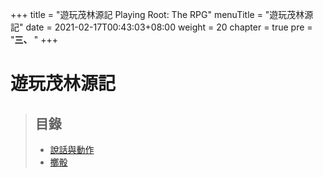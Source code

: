 +++
title = "遊玩茂林源記 Playing Root: The RPG"
menuTitle = "遊玩茂林源記"
date = 2021-02-17T00:43:03+08:00
weight = 20
chapter = true
pre = "<b>三、 </b>"
+++

# **遊玩茂林源記**

> ## 目錄
> + [說話與動作](./talking-and-moves/)
> + [擲骰](./rolling-the-dice/)
